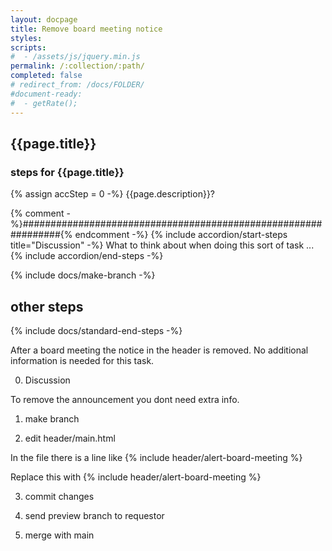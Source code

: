 ```yaml
---
layout: docpage
title: Remove board meeting notice
styles:
scripts:
#  - /assets/js/jquery.min.js
permalink: /:collection/:path/
completed: false
# redirect_from: /docs/FOLDER/
#document-ready:
#  - getRate();
---
```


## {{page.title}}

<h3 class="usa-sr-only">steps for {{page.title}}</h3>
{% assign accStep = 0 -%}
{{page.description}}?

{% comment -%}###############################################################{% endcomment -%}
{% include accordion/start-steps title="Discussion" -%}
What to think about when doing this sort of task ...
{% include accordion/end-steps -%}


{% include docs/make-branch -%}


## other steps

{% include docs/standard-end-steps -%}


After a board meeting the notice in the header is removed.  No additional information is needed for this task.

0. Discussion

To remove the announcement you dont need extra info.

1. make branch

2. edit header/main.html

In the file there is a line like \{\% include header/alert-board-meeting \%\}

Replace this with \{\% include header/alert-board-meeting \%\}

3. commit changes

4. send preview branch to requestor

5. merge with main
